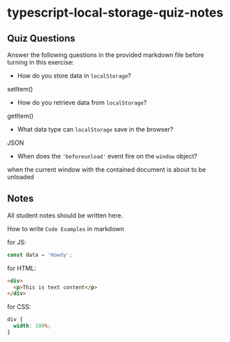 # typescript-local-storage-quiz-notes

## Quiz Questions

Answer the following questions in the provided markdown file before turning in this exercise:

- How do you store data in `localStorage`?

setItem()

- How do you retrieve data from `localStorage`?

getItem()

- What data type can `localStorage` save in the browser?

JSON

- When does the `'beforeunload'` event fire on the `window` object?

when the current window with the contained document is about to be unloaded

## Notes

All student notes should be written here.

How to write `Code Examples` in markdown

for JS:

```javascript
const data = 'Howdy';
```

for HTML:

```html
<div>
  <p>This is text content</p>
</div>
```

for CSS:

```css
div {
  width: 100%;
}
```
